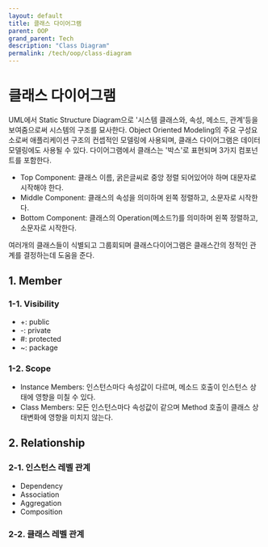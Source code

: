 ```yaml
---
layout: default
title: 클래스 다이어그램
parent: OOP
grand_parent: Tech
description: "Class Diagram"
permalink: /tech/oop/class-diagram
---
```


# 클래스 다이어그램
UML에서 Static Structure Diagram으로 '시스템 클래스와, 속성, 메소드, 관계'등을 보여줌으로써 시스템의 구조를 묘사한다. 
Object Oriented Modeling의 주요 구성요소로써 애플리케이션 구조의 컨셉적인 모델링에 사용되며, 클래스 다이어그램은 데이터 모델링에도 사용될 수 있다. 
다이어그램에서 클래스는 '박스'로 표현되며 3가지 컴포넌트를 포함한다.

- Top Component: 클래스 이름, 굵은글씨로 중앙 정렬 되어있어야 하며 대문자로 시작해야 한다. 
- Middle Component: 클래스의 속성을 의미하며 왼쪽 정렬하고, 소문자로 시작한다. 
- Bottom Component: 클래스의 Operation(메소드?)를 의미하며 왼쪽 정렬하고, 소문자로 시작한다. 

여러개의 클래스들이 식별되고 그룹회되며 클래스다이어그램은 클래스간의 정적인 관계를 결정하는데 도움을 준다. 

## 1. Member
### 1-1. Visibility
- +: public
- -: private
- #: protected
- ~: package

### 1-2. Scope
- Instance Members: 인스턴스마다 속성값이 다르며, 메소드 호출이 인스턴스 상태에 영향을 미칠 수 있다. 
- Class Members: 모든 인스턴스마다 속성값이 같으며 Method 호출이 클래스 상태변화에 영향을 미치지 않는다. 

## 2. Relationship
### 2-1. 인스턴스 레벨 관계
- Dependency
- Association
- Aggregation
- Composition

### 2-2. 클래스 레벨 관계

